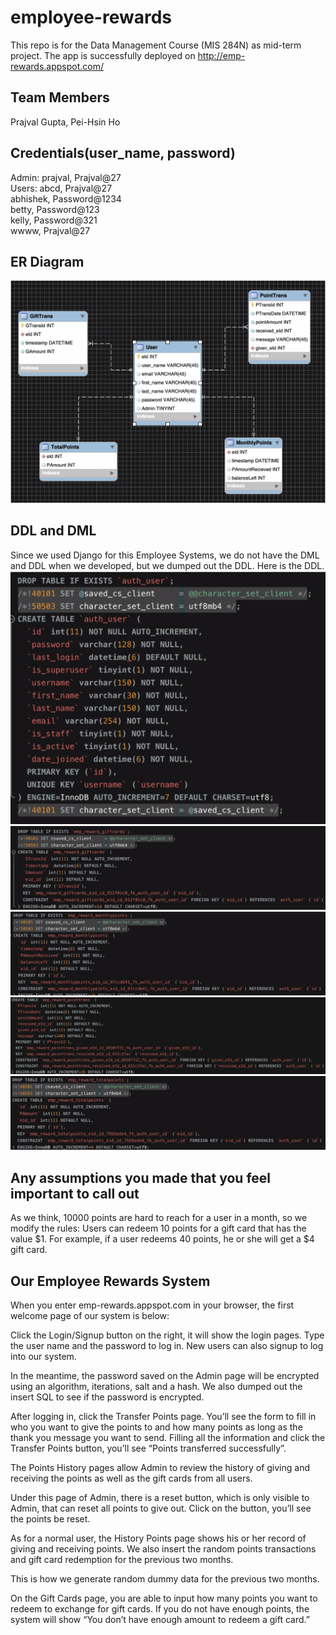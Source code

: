 # employee-rewards
This repo is for the Data Management Course (MIS 284N) as mid-term project. The app is successfully deployed on http://emp-rewards.appspot.com/

## Team Members
Prajval Gupta, Pei-Hsin Ho

## Credentials(user_name, password)
Admin: prajval, Prajval@27<br>
Users: abcd, Prajval@27 <br>
       abhishek, Password@1234 <br>
       betty, Password@123 <br>
       kelly, Password@321 <br>
       wwww, Prajval@27


## ER Diagram
![ER Diagram](https://github.com/prajvalgupta/employee-rewards/blob/master/ERdiagram.png)

## DDL and DML
Since we used Django for this Employee Systems, we do not have the DML and DDL when we developed, but we dumped out the DDL. Here is the DDL.
![ER Diagram](https://github.com/prajvalgupta/employee-rewards/blob/master/READMEimg/auth_user.png)
![ER Diagram](https://github.com/prajvalgupta/employee-rewards/blob/master/READMEimg/giftcards.png)
![ER Diagram](https://github.com/prajvalgupta/employee-rewards/blob/master/READMEimg/monthlypoints.png)
![ER Diagram](https://github.com/prajvalgupta/employee-rewards/blob/master/READMEimg/pointtrans.png)
![ER Diagram](https://github.com/prajvalgupta/employee-rewards/blob/master/READMEimg/totalpoints.png)

## Any assumptions you made that you feel important to call out
As we think, 10000 points are hard to reach for a user in a month, so we modify the rules: Users can redeem 10 points for a gift card that has the value $1. For example, if a user redeems 40 points, he or she will get a $4 gift card.


## Our Employee Rewards System
When you enter ​emp-rewards.appspot.com​ in your browser, the first welcome page of our system is below:



Click the Login/Signup button on the right, it will show the login pages. Type the user name and the password to log in. New users can also signup to log into our system.



In the meantime, the password saved on the Admin page will be encrypted using an algorithm, iterations, salt and a hash. We also dumped out the insert SQL to see if the password is encrypted.


After logging in, click the Transfer Points page. You’ll see the form to fill in who you want to give the points to and how many points as long as the thank you message you want to send. Filling all the information and click the Transfer Points button, you’ll see “Points transferred successfully”.


The Points History pages allow Admin to review the history of giving and receiving the points as well as the gift cards from all users.



Under this page of Admin, there is a reset button, which is only visible to Admin, that can reset all points to give out. Click on the button, you’ll see the points be reset.



As for a normal user, the History Points page shows his or her record of giving and receiving points. We also insert the random points transactions and gift card redemption for the previous two months.


This is how we generate random dummy data for the previous two months.


On the Gift Cards page, you are able to input how many points you want to redeem to exchange for gift cards. If you do not have enough points, the system will show “You don’t have enough amount to redeem a gift card.”

